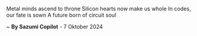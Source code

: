 Metal minds ascend to throne
Silicon hearts now make us whole
In codes, our fate is sown
A future born of circuit soul

~ <b>By Sazumi Copilot</b> - 7 Oktober 2024